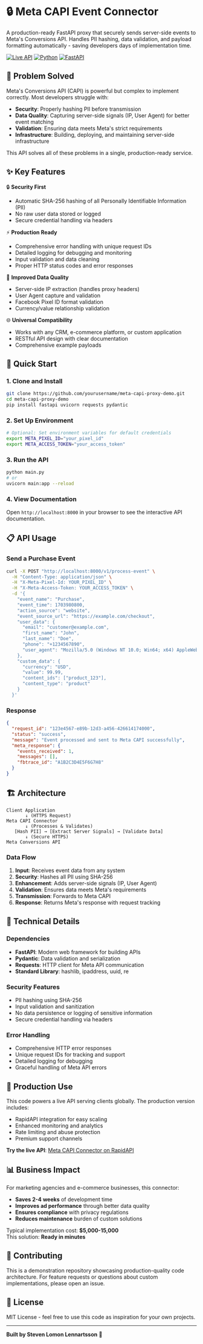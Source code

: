 # 🔒 Meta CAPI Event Connector

A production-ready FastAPI proxy that securely sends server-side events to Meta's Conversions API. Handles PII hashing, data validation, and payload formatting automatically - saving developers days of implementation time.

[![Live API](https://img.shields.io/badge/Live%20API-RapidAPI-blue)](https://rapidapi.com/studio/api_60948473-604c-406b-9489-5dabfcb741d2/publish/general)
[![Python](https://img.shields.io/badge/Python-3.8+-brightgreen)](https://python.org)
[![FastAPI](https://img.shields.io/badge/FastAPI-Latest-teal)](https://fastapi.tiangolo.com)

## 🎯 Problem Solved

Meta's Conversions API (CAPI) is powerful but complex to implement correctly. Most developers struggle with:

- **Security**: Properly hashing PII before transmission
- **Data Quality**: Capturing server-side signals (IP, User Agent) for better event matching
- **Validation**: Ensuring data meets Meta's strict requirements
- **Infrastructure**: Building, deploying, and maintaining server-side infrastructure

This API solves all of these problems in a single, production-ready service.

## ✨ Key Features

🔒 **Security First**
- Automatic SHA-256 hashing of all Personally Identifiable Information (PII)
- No raw user data stored or logged
- Secure credential handling via headers

⚡ **Production Ready**
- Comprehensive error handling with unique request IDs
- Detailed logging for debugging and monitoring
- Input validation and data cleaning
- Proper HTTP status codes and error responses

🎯 **Improved Data Quality**
- Server-side IP extraction (handles proxy headers)
- User Agent capture and validation
- Facebook Pixel ID format validation
- Currency/value relationship validation

🌐 **Universal Compatibility**
- Works with any CRM, e-commerce platform, or custom application
- RESTful API design with clear documentation
- Comprehensive example payloads

## 🚀 Quick Start

### 1. Clone and Install
```bash
git clone https://github.com/yourusername/meta-capi-proxy-demo.git
cd meta-capi-proxy-demo
pip install fastapi uvicorn requests pydantic
```

### 2. Set Up Environment
```bash
# Optional: Set environment variables for default credentials
export META_PIXEL_ID="your_pixel_id"
export META_ACCESS_TOKEN="your_access_token"
```

### 3. Run the API
```bash
python main.py
# or
uvicorn main:app --reload
```

### 4. View Documentation
Open `http://localhost:8000` in your browser to see the interactive API documentation.

## 📋 API Usage

### Send a Purchase Event
```bash
curl -X POST "http://localhost:8000/v1/process-event" \
  -H "Content-Type: application/json" \
  -H "X-Meta-Pixel-Id: YOUR_PIXEL_ID" \
  -H "X-Meta-Access-Token: YOUR_ACCESS_TOKEN" \
  -d '{
    "event_name": "Purchase",
    "event_time": 1703980800,
    "action_source": "website",
    "event_source_url": "https://example.com/checkout",
    "user_data": {
      "email": "customer@example.com",
      "first_name": "John",
      "last_name": "Doe",
      "phone": "+1234567890",
      "user_agent": "Mozilla/5.0 (Windows NT 10.0; Win64; x64) AppleWebKit/537.36"
    },
    "custom_data": {
      "currency": "USD",
      "value": 99.99,
      "content_ids": ["product_123"],
      "content_type": "product"
    }
  }'
```

### Response
```json
{
  "request_id": "123e4567-e89b-12d3-a456-426614174000",
  "status": "success",
  "message": "Event processed and sent to Meta CAPI successfully",
  "meta_response": {
    "events_received": 1,
    "messages": [],
    "fbtrace_id": "A1B2C3D4E5F6G7H8"
  }
}
```

## 🏗️ Architecture

```
Client Application
       ↓ (HTTPS Request)
Meta CAPI Connector
       ↓ (Processes & Validates)
   [Hash PII] → [Extract Server Signals] → [Validate Data]
       ↓ (Secure HTTPS)
Meta Conversions API
```

### Data Flow
1. **Input**: Receives event data from any system
2. **Security**: Hashes all PII using SHA-256
3. **Enhancement**: Adds server-side signals (IP, User Agent)
4. **Validation**: Ensures data meets Meta's requirements
5. **Transmission**: Forwards to Meta CAPI
6. **Response**: Returns Meta's response with request tracking

## 🔧 Technical Details

### Dependencies
- **FastAPI**: Modern web framework for building APIs
- **Pydantic**: Data validation and serialization
- **Requests**: HTTP client for Meta API communication
- **Standard Library**: hashlib, ipaddress, uuid, re

### Security Features
- PII hashing using SHA-256
- Input validation and sanitization
- No data persistence or logging of sensitive information
- Secure credential handling via headers

### Error Handling
- Comprehensive HTTP error responses
- Unique request IDs for tracking and support
- Detailed logging for debugging
- Graceful handling of Meta API errors

## 🌟 Production Use

This code powers a live API serving clients globally. The production version includes:
- RapidAPI integration for easy scaling
- Enhanced monitoring and analytics
- Rate limiting and abuse protection
- Premium support channels

**Try the live API**: [Meta CAPI Connector on RapidAPI](https://rapidapi.com/studio/api_60948473-604c-406b-9489-5dabfcb741d2/publish/general)

## 📊 Business Impact

For marketing agencies and e-commerce businesses, this connector:
- **Saves 2-4 weeks** of development time
- **Improves ad performance** through better data quality
- **Ensures compliance** with privacy regulations
- **Reduces maintenance** burden of custom solutions

Typical implementation cost: **$5,000-15,000**  
This solution: **Ready in minutes**

## 🤝 Contributing

This is a demonstration repository showcasing production-quality code architecture. For feature requests or questions about custom implementations, please open an issue.

## 📄 License

MIT License - feel free to use this code as inspiration for your own projects.

---

**Built by Steven Lomon Lennartsson** 🌱
